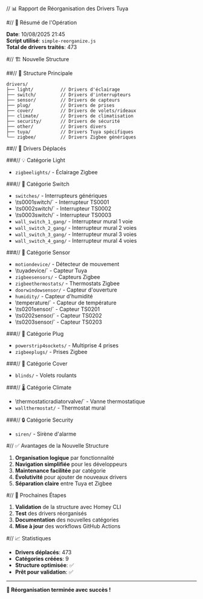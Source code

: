 // 📊 Rapport de Réorganisation des Drivers Tuya

#// 🎯 Résumé de l'Opération

**Date**: 10/08/2025 21:45  
**Script utilisé**: `simple-reorganize.js`  
**Total de drivers traités**: 473  

#// 🏗️ Nouvelle Structure

##// 📁 Structure Principale
```
drivers/
├── light/          // Drivers d'éclairage
├── switch/         // Drivers d'interrupteurs
├── sensor/         // Drivers de capteurs
├── plug/           // Drivers de prises
├── cover/          // Drivers de volets/rideaux
├── climate/        // Drivers de climatisation
├── security/       // Drivers de sécurité
├── other/          // Drivers divers
├── tuya/           // Drivers Tuya spécifiques
└── zigbee/         // Drivers Zigbee génériques
```

##// 🔄 Drivers Déplacés

###// 💡 Catégorie Light
- `zigbeelights/` - Éclairage Zigbee

###// 🔌 Catégorie Switch  
- `switches/` - Interrupteurs génériques
- \ts0001switch/` - Interrupteur TS0001
- \ts0002switch/` - Interrupteur TS0002
- \ts0003switch/` - Interrupteur TS0003
- `wall_switch_1_gang/` - Interrupteur mural 1 voie
- `wall_switch_2_gang/` - Interrupteur mural 2 voies
- `wall_switch_3_gang/` - Interrupteur mural 3 voies
- `wall_switch_4_gang/` - Interrupteur mural 4 voies

###// 📡 Catégorie Sensor
- `motiondevice/` - Détecteur de mouvement
- \tuyadevice/` - Capteur Tuya
- `zigbeesensors/` - Capteurs Zigbee
- `zigbeethermostats/` - Thermostats Zigbee
- `doorwindowsensor/` - Capteur d'ouverture
- `humidity/` - Capteur d'humidité
- \temperature/` - Capteur de température
- \ts0201sensor/` - Capteur TS0201
- \ts0202sensor/` - Capteur TS0202
- \ts0203sensor/` - Capteur TS0203

###// 🔌 Catégorie Plug
- `powerstrip4sockets/` - Multiprise 4 prises
- `zigbeeplugs/` - Prises Zigbee

###// 🎨 Catégorie Cover
- `blinds/` - Volets roulants

###// 🌡️ Catégorie Climate
- \thermostaticradiatorvalve/` - Vanne thermostatique
- `wallthermostat/` - Thermostat mural

###// 🔒 Catégorie Security
- `siren/` - Sirène d'alarme

#// ✅ Avantages de la Nouvelle Structure

1. **Organisation logique** par fonctionnalité
2. **Navigation simplifiée** pour les développeurs
3. **Maintenance facilitée** par catégorie
4. **Évolutivité** pour ajouter de nouveaux drivers
5. **Séparation claire** entre Tuya et Zigbee

#// 🚀 Prochaines Étapes

1. **Validation** de la structure avec Homey CLI
2. **Test** des drivers réorganisés
3. **Documentation** des nouvelles catégories
4. **Mise à jour** des workflows GitHub Actions

#// 📈 Statistiques

- **Drivers déplacés**: 473
- **Catégories créées**: 9
- **Structure optimisée**: ✅
- **Prêt pour validation**: ✅

---

**🎉 Réorganisation terminée avec succès !**

